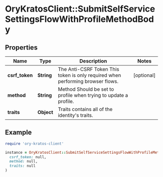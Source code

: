 # OryKratosClient::SubmitSelfServiceSettingsFlowWithProfileMethodBody

## Properties

| Name | Type | Description | Notes |
| ---- | ---- | ----------- | ----- |
| **csrf_token** | **String** | The Anti-CSRF Token  This token is only required when performing browser flows. | [optional] |
| **method** | **String** | Method  Should be set to profile when trying to update a profile. |  |
| **traits** | **Object** | Traits contains all of the identity&#39;s traits. |  |

## Example

```ruby
require 'ory-kratos-client'

instance = OryKratosClient::SubmitSelfServiceSettingsFlowWithProfileMethodBody.new(
  csrf_token: null,
  method: null,
  traits: null
)
```

